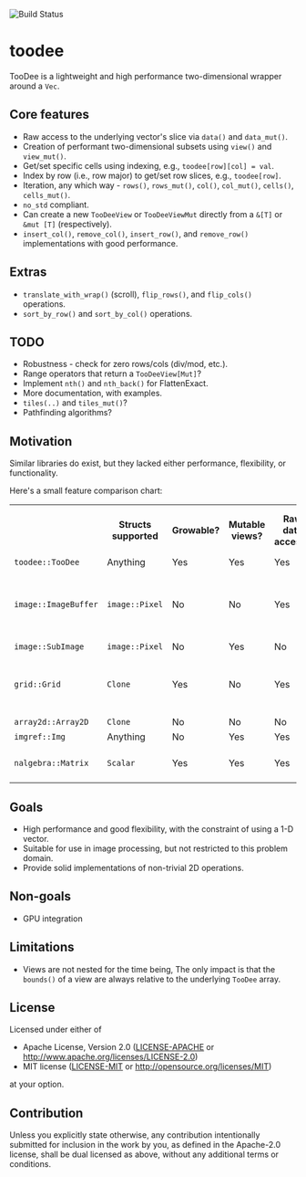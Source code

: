 ![Build Status](https://github.com/antonmarsden/toodee/workflows/Test/badge.svg)

# toodee

TooDee is a lightweight and high performance two-dimensional wrapper around a `Vec`.

## Core features

- Raw access to the underlying vector's slice via `data()` and `data_mut()`.
- Creation of performant two-dimensional subsets using `view()` and `view_mut()`.
- Get/set specific cells using indexing, e.g., `toodee[row][col] = val`.
- Index by row (i.e., row major) to get/set row slices, e.g., `toodee[row]`.
- Iteration, any which way - `rows()`, `rows_mut()`, `col()`, `col_mut()`, `cells()`, `cells_mut()`.
- `no_std` compliant.
- Can create a new `TooDeeView` or `TooDeeViewMut` directly from a `&[T]` or `&mut [T]` (respectively).
- `insert_col()`, `remove_col()`, `insert_row()`, and `remove_row()` implementations with good performance.

## Extras

- `translate_with_wrap()` (scroll), `flip_rows()`, and `flip_cols()` operations.
- `sort_by_row()` and `sort_by_col()` operations.

## TODO

- Robustness - check for zero rows/cols (div/mod, etc.).
- Range operators that return a `TooDeeView[Mut]`?
- Implement `nth()` and `nth_back()` for FlattenExact.
- More documentation, with examples.
- `tiles(..)` and `tiles_mut()`?
- Pathfinding algorithms?

## Motivation

Similar libraries do exist, but they lacked either performance, flexibility, or functionality. 

Here's a small feature comparison chart:

<table>
  <tr><th></th><th>Structs supported</th><th>Growable?</th><th>Mutable views?</th><th>Raw data access?</th><th>Iterate over row slices?</th><th>Safe/checked access?</th><th>Notes</th></tr>
  <tr><td><code>toodee::TooDee</code></td><td>Anything</td><td>Yes</td><td>Yes</td><td>Yes</td><td>Yes</td><td>No</td><td></td></tr>
  <tr><td><code>image::ImageBuffer</code></td><td><code>image::Pixel</code></td><td>No</td><td>No</td><td>Yes</td><td>No</td><td>No</td><td>Good for image processing - see the <code>imageproc</code> crate.</tr>
  <tr><td><code>image::SubImage</code></td><td><code>image::Pixel</code></td><td>No</td><td>Yes</td><td>No</td><td>No</td><td>No</td><td></td></tr>
  <tr><td><code>grid::Grid</code></td><td><code>Clone</code></td><td>Yes</td><td>No</td><td>Yes</td><td>No</td><td>Yes</td><td>Similar to <code>TooDee</code>, but not as functionally rich.</td></tr>
  <tr><td><code>array2d::Array2D</code></td><td><code>Clone</code></td><td>No</td><td>No</td><td>No</td><td>No</td><td>Yes</td><td></td></tr>
  <tr><td><code>imgref::Img</code></td><td>Anything</td><td>No</td><td>Yes</td><td>Yes</td><td>No</td><td>No</td><td></td></tr>
  <tr><td><code>nalgebra::Matrix</code></td><td><code>Scalar</code></td><td>Yes</td><td>Yes</td><td>Yes</td><td>Yes</td><td>No</td><td>Use this for vector/matrix math.</td></tr>
</table>

## Goals
 
- High performance and good flexibility, with the constraint of using a 1-D vector.
- Suitable for use in image processing, but not restricted to this problem domain.
- Provide solid implementations of non-trivial 2D operations.

## Non-goals
 
- GPU integration

## Limitations

- Views are not nested for the time being, The only impact is that the `bounds()` of a view
  are always relative to the underlying `TooDee` array.

## License

Licensed under either of

 * Apache License, Version 2.0
   ([LICENSE-APACHE](LICENSE-APACHE) or http://www.apache.org/licenses/LICENSE-2.0)
 * MIT license
   ([LICENSE-MIT](LICENSE-MIT) or http://opensource.org/licenses/MIT)

at your option.

## Contribution

Unless you explicitly state otherwise, any contribution intentionally submitted
for inclusion in the work by you, as defined in the Apache-2.0 license, shall be
dual licensed as above, without any additional terms or conditions.
